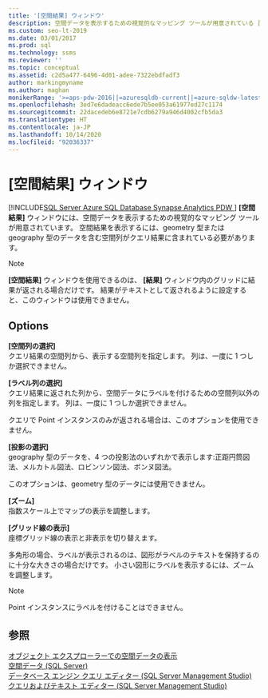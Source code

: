 ```yaml
---
title: '[空間結果] ウィンドウ'
description: 空間データを表示するための視覚的なマッピング ツールが用意されている [空間結果] ウィンドウを使用する方法について説明します。 空間結果を表示するには、geometry 型または geography 型のデータを含む空間列がクエリ結果に含まれている必要があります。
ms.custom: seo-lt-2019
ms.date: 03/01/2017
ms.prod: sql
ms.technology: ssms
ms.reviewer: ''
ms.topic: conceptual
ms.assetid: c2d5a477-6496-4d01-adee-7322ebdfadf3
author: markingmyname
ms.author: maghan
monikerRange: '>=aps-pdw-2016||=azuresqldb-current||=azure-sqldw-latest||>=sql-server-2016||=sqlallproducts-allversions||>=sql-server-linux-2017||=azuresqldb-mi-current'
ms.openlocfilehash: 3ed7e6dadeacc6ede7b5ee053a61977ed27c1174
ms.sourcegitcommit: 22dacedeb6e8721e7cdb6279a946d4002cfb5da3
ms.translationtype: HT
ms.contentlocale: ja-JP
ms.lasthandoff: 10/14/2020
ms.locfileid: "92036337"
---
```

# <a name="spatial-results-window"></a>[空間結果] ウィンドウ
[!INCLUDE[SQL Server Azure SQL Database Synapse Analytics PDW ](../../includes/applies-to-version/sql-asdb-asdbmi-asa-pdw.md)]
  **[空間結果]** ウィンドウには、空間データを表示するための視覚的なマッピング ツールが用意されています。 空間結果を表示するには、geometry 型または geography 型のデータを含む空間列がクエリ結果に含まれている必要があります。  
  
> [!NOTE]  
>  **[空間結果]** ウィンドウを使用できるのは、 **[結果]** ウィンドウ内のグリッドに結果が返される場合だけです。 結果がテキストとして返されるように設定すると、このウィンドウは使用できません。  
  
## <a name="options"></a>Options  
 **[空間列の選択]**  
 クエリ結果の空間列から、表示する空間列を指定します。 列は、一度に 1 つしか選択できません。  
  
 **[ラベル列の選択]**  
 クエリ結果に返された列から、空間データにラベルを付けるための空間列以外の列を指定します。 列は、一度に 1 つしか選択できません。  
  
 クエリで Point インスタンスのみが返される場合は、このオプションを使用できません。  
  
 **[投影の選択]**  
 geography 型のデータを、4 つの投影法のいずれかで表示します:正距円筒図法、メルカトル図法、ロビンソン図法、ボンヌ図法。  
  
 このオプションは、geometry 型のデータには使用できません。  
  
 **[ズーム]**  
 指数スケール上でマップの表示を調整します。  
  
 **[グリッド線の表示]**  
 座標グリッド線の表示と非表示を切り替えます。  
  
 多角形の場合、ラベルが表示されるのは、図形がラベルのテキストを保持するのに十分な大きさの場合だけです。 小さい図形にラベルを表示するには、ズームを調整します。  
  
> [!NOTE]  
>  Point インスタンスにラベルを付けることはできません。  
  
## <a name="see-also"></a>参照  
 [オブジェクト エクスプローラーでの空間データの表示](./view-spatial-data-in-object-explorer.md)   
 [空間データ &#40;SQL Server&#41;](../../relational-databases/spatial/spatial-data-sql-server.md)   
 [データベース エンジン クエリ エディター &#40;SQL Server Management Studio&#41;](../f1-help/database-engine-query-editor-sql-server-management-studio.md)   
 [クエリおよびテキスト エディター &#40;SQL Server Management Studio&#41;](../f1-help/database-engine-query-editor-sql-server-management-studio.md?view=sql-server-ver15)  
  
